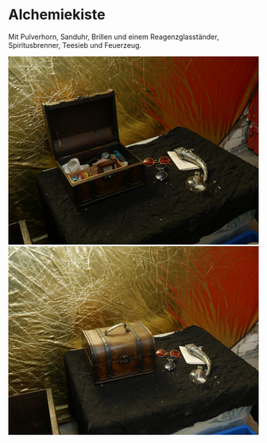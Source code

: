 # Alchemiekiste

Mit Pulverhorn, Sanduhr, Brillen und einem Reagenzglasständer,
Spiritusbrenner, Teesieb und Feuerzeug.



[![alchemiekiste](P1940830_thumb.jpg)](P1940830.JPG)
[![alchemiekiste](P1940833_thumb.jpg)](P1940833.JPG)
